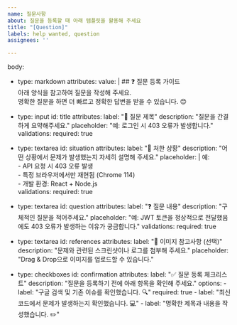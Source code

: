```yaml
---
name: 질문사항
about: 질문을 등록할 때 아래 템플릿을 활용해 주세요
title: "[Question]"
labels: help wanted, question
assignees: ''

---
```


body:
  - type: markdown
    attributes:
      value: |
        ## ❓ 질문 등록 가이드  
        아래 양식을 참고하여 질문을 작성해 주세요.  
        명확한 질문을 하면 더 빠르고 정확한 답변을 받을 수 있습니다. 😊  

  - type: input
    id: title
    attributes:
      label: "📌 질문 제목"
      description: "질문을 간결하게 요약해주세요."
      placeholder: "예: 로그인 시 403 오류가 발생합니다."
    validations:
      required: true

  - type: textarea
    id: situation
    attributes:
      label: "📍 처한 상황"
      description: "어떤 상황에서 문제가 발생했는지 자세히 설명해 주세요."
      placeholder: |
        예:  
        - API 요청 시 403 오류 발생  
        - 특정 브라우저에서만 재현됨 (Chrome 114)  
        - 개발 환경: React + Node.js  
    validations:
      required: true

  - type: textarea
    id: question
    attributes:
      label: "❓ 질문 내용"
      description: "구체적인 질문을 적어주세요."
      placeholder: "예: JWT 토큰을 정상적으로 전달했음에도 403 오류가 발생하는 이유가 궁금합니다."
    validations:
      required: true

  - type: textarea
    id: references
    attributes:
      label: "📸 이미지 참고사항 (선택)"
      description: "문제와 관련된 스크린샷이나 로그를 첨부해 주세요."
      placeholder: "Drag & Drop으로 이미지를 업로드할 수 있습니다."

  - type: checkboxes
    id: confirmation
    attributes:
      label: "✅ 질문 등록 체크리스트"
      description: "질문을 등록하기 전에 아래 항목을 확인해 주세요."
      options:
        - label: "구글 검색 및 기존 이슈를 확인했습니다. 🔍"
          required: true
        - label: "최신 코드에서 문제가 발생하는지 확인했습니다. 💻"
        - label: "명확한 제목과 내용을 작성했습니다. ✏️"
